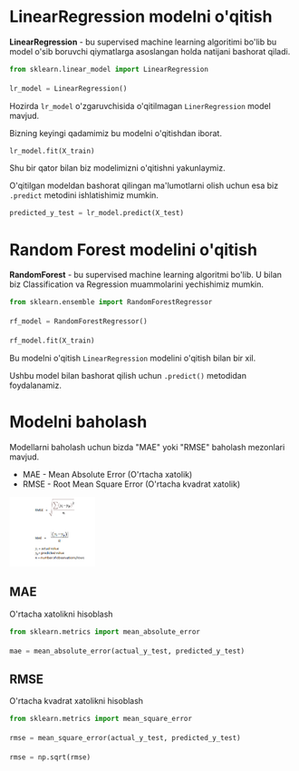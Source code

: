 # LinearRegression modelni o'qitish

**LinearRegression** - bu supervised machine learning algoritimi bo'lib bu model o'sib boruvchi qiymatlarga asoslangan holda natijani bashorat qiladi.

```python
from sklearn.linear_model import LinearRegression

lr_model = LinearRegression()
```

Hozirda `lr_model` o'zgaruvchisida o'qitilmagan `LinerRegression` model mavjud.

Bizning keyingi qadamimiz bu modelni o'qitishdan iborat.

```python
lr_model.fit(X_train)
```

Shu bir qator bilan biz modelimizni o'qitishni yakunlaymiz.

O'qitilgan modeldan bashorat qilingan ma'lumotlarni olish uchun esa biz `.predict` metodini ishlatishimiz mumkin.

```python
predicted_y_test = lr_model.predict(X_test)
```

# Random Forest modelini o'qitish

**RandomForest** - bu supervised machine learning algoritmi bo'lib.
U bilan biz Classification va Regression muammolarini yechishimiz mumkin.

```python
from sklearn.ensemble import RandomForestRegressor

rf_model = RandomForestRegressor()

rf_model.fit(X_train)
```

Bu modelni o'qitish `LinearRegression` modelini o'qitish bilan bir xil.

Ushbu model bilan bashorat qilish uchun `.predict()` metodidan foydalanamiz.

# Modelni baholash

Modellarni baholash uchun bizda "MAE" yoki "RMSE" baholash mezonlari mavjud.

- MAE - Mean Absolute Error (O'rtacha xatolik)
- RMSE - Root Mean Square Error (O'rtacha kvadrat xatolik)

<img src="./../assets/mae-rmse.png" width="30%">

## MAE

O'rtacha xatolikni hisoblash

```python
from sklearn.metrics import mean_absolute_error

mae = mean_absolute_error(actual_y_test, predicted_y_test)
```

## RMSE

O'rtacha kvadrat xatolikni hisoblash

```python
from sklearn.metrics import mean_square_error

rmse = mean_square_error(actual_y_test, predicted_y_test)

rmse = np.sqrt(rmse)
```
